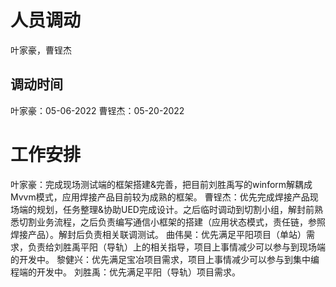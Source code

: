 # 人员调动
叶家豪，曹锃杰
## 调动时间
叶家豪：05-06-2022
曹锃杰：05-20-2022
# 工作安排 
叶家豪：完成现场测试端的框架搭建&完善，把目前刘胜禹写的winform解耦成Mvvm模式，应用焊接产品目前较为成熟的框架。
曹锃杰：优先完成焊接产品现场端的规划，任务整理&协助UED完成设计。之后临时调动到切割小组，解封前熟悉切割业务流程，之后负责编写通信小框架的搭建（应用状态模式，责任链，参照焊接产品）。解封后负责相关联调测试。
曲伟昊：优先满足平阳项目（单站）需求，负责给刘胜禹平阳（导轨）上的相关指导，项目上事情减少可以参与到现场端的开发中。
黎健兴：优先满足宝冶项目需求，项目上事情减少可以参与到集中编程端的开发中。
刘胜禹：优先满足平阳（导轨）项目需求。